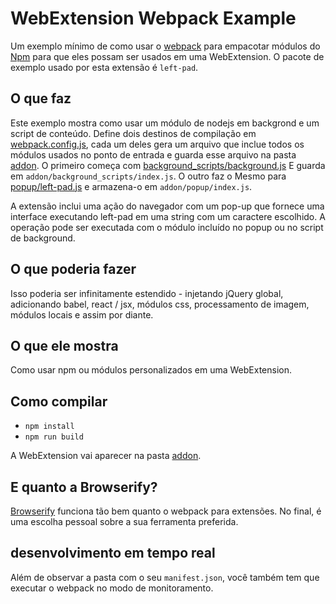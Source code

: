 # WebExtension Webpack Example
Um exemplo mínimo de como usar o [webpack](https://webpack.github.io) para empacotar módulos do
[Npm](https://npmjs.com) para que eles possam ser usados ​​em uma WebExtension.
O pacote de exemplo usado por esta extensão é `left-pad`.

## O que faz
Este exemplo mostra como usar um módulo de nodejs em backgrond e um script de conteúdo.
Define dois destinos de compilação em [webpack.config.js](webpack.config.js), cada um deles
gera um arquivo que inclue todos os módulos usados ​​no ponto de entrada e guarda esse arquivo na pasta [addon](addon/). O primeiro começa com [background_scripts/background.js](background_scripts/background.js)
E guarda em `addon/background_scripts/index.js`. O outro faz o
Mesmo para [popup/left-pad.js](popup/left-pad.js) e armazena-o em `addon/popup/index.js`.

A extensão inclui uma ação do navegador com um pop-up que fornece uma interface
executando left-pad em uma string com um caractere escolhido. A operação pode ser
executada com o módulo incluído no popup ou no script de background.

## O que poderia fazer
Isso poderia ser infinitamente estendido - injetando jQuery global, adicionando babel,
react / jsx, módulos css, processamento de imagem, módulos locais e assim por diante.

## O que ele mostra

 Como usar npm ou módulos personalizados em uma WebExtension.

## Como compilar

 - `npm install`
 - `npm run build`

A WebExtension vai aparecer na pasta [addon](addon/).

## E quanto a Browserify?
[Browserify](http://browserify.org/) funciona tão bem quanto o webpack para extensões. No final, é uma
escolha pessoal sobre a sua ferramenta preferida.

## desenvolvimento em tempo real
Além de observar a pasta com o seu `manifest.json`, você também
tem que executar o webpack no modo de monitoramento.